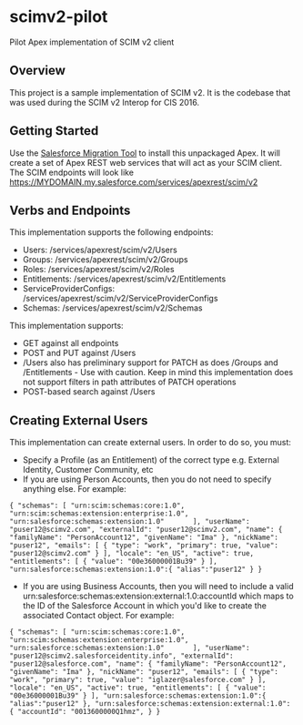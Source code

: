 scimv2-pilot
============

Pilot Apex implementation of SCIM v2 client

Overview
--------
This project is a sample implementation of SCIM v2. It is the codebase that was used during the SCIM v2 Interop for CIS 2016.

Getting Started
---------------
Use the [Salesforce Migration Tool](https://developer.salesforce.com/docs/atlas.en-us.daas.meta/daas/meta_development.htm) to install this unpackaged Apex. It will create a set of Apex REST web services that will act as your SCIM client. The SCIM endpoints will look like https://MYDOMAIN.my.salesforce.com/services/apexrest/scim/v2

Verbs and Endpoints
-------------------
This implementation supports the following endpoints:
* Users: /services/apexrest/scim/v2/Users
* Groups: /services/apexrest/scim/v2/Groups
* Roles: /services/apexrest/scim/v2/Roles
* Entitlements: /services/apexrest/scim/v2/Entitlements
* ServiceProviderConfigs: /services/apexrest/scim/v2/ServiceProviderConfigs
* Schemas: /services/apexrest/scim/v2/Schemas

This implementation supports:
* GET against all endpoints
* POST and PUT against /Users
* /Users also has preliminary support for PATCH as does /Groups and /Entitlements - Use with caution. Keep in mind this implementation does not support filters in path attributes of PATCH operations
* POST-based search against /Users

Creating External Users
-----------------------
This implementation can create external users. In order to do so, you must:
* Specify a Profile (as an Entitlement) of the correct type e.g. External Identity, Customer Community, etc
* If you are using Person Accounts, then you do not need to specify anything else. For example:

`{
	"schemas": [
		"urn:scim:schemas:core:1.0",
		"urn:scim:schemas:extension:enterprise:1.0",
		"urn:salesforce:schemas:extension:1.0"		
	],
	"userName": "puser12@scimv2.com",
	"externalId": "puser12@scimv2.com",
	"name": {
		"familyName": "PersonAccount12",
		"givenName": "Ima"
	},
	"nickName": "puser12",
	"emails": [
		{
			"type": "work",
			"primary": true,
			"value": "puser12@scimv2.com"
		}
	],
	"locale": "en_US",
	"active": true,
	"entitlements": [
		{
			"value": "00e36000001Bu39"
		}
	],
	"urn:salesforce:schemas:extension:1.0":{
		"alias":"puser12"
	}
}`

* If you are using Business Accounts, then you will need to include a valid urn:salesforce:schemas:extension:external:1.0:accountId which maps to the ID of the Salesforce Account in which you'd like to create the associated Contact object. For example:

`{
	"schemas": [
		"urn:scim:schemas:core:1.0",
		"urn:scim:schemas:extension:enterprise:1.0",
		"urn:salesforce:schemas:extension:1.0"		
	],
	"userName": "puser12@scimv2.salesforceidentity.info",
	"externalId": "puser12@salesforce.com",
	"name": {
		"familyName": "PersonAccount12",
		"givenName": "Ima"
	},
	"nickName": "puser12",
	"emails": [
		{
			"type": "work",
			"primary": true,
			"value": "iglazer@salesforce.com"
		}
	],
	"locale": "en_US",
	"active": true,
	"entitlements": [
		{
			"value": "00e36000001Bu39"
		}
	],
	"urn:salesforce:schemas:extension:1.0":{
		"alias":"puser12"
	},
	"urn:salesforce:schemas:extension:external:1.0": {
		"accountId": "0013600000Q1hmz",
	}
}`


